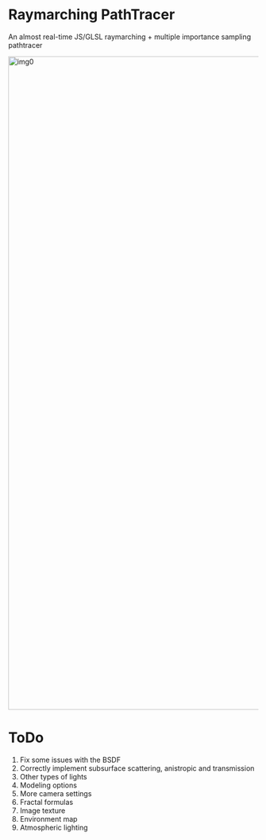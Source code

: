 # Raymarching PathTracer
 An almost real-time JS/GLSL raymarching + multiple importance sampling pathtracer

<img width="1313" alt="img0" src="https://github.com/user-attachments/assets/0d5ef499-e9dd-402d-b368-42c626205fa3" />

# ToDo

 1. Fix some issues with the BSDF
 2. Correctly implement subsurface scattering, 
    anistropic and transmission
 3. Other types of lights
 4. Modeling options
 5. More camera settings
 6. Fractal formulas
 7. Image texture
 8. Environment map
 9. Atmospheric lighting